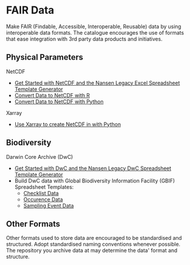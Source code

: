 # FAIR Data

Make FAIR (Findable, Accessible, Interoperable, Reusable) data by using interoperable data formats. The catalogue encourages the use of formats that ease integration with 3rd party data products and initiatives.

## Physical Parameters

NetCDF
- [Get Started with NetCDF and the Nansen Legacy Excel Spreadsheet Template Generator](https://www.nordatanet.no/aen/template-generator/config%3DCF-NetCDF)
- [Convert Data to NetCDF with R](https://www.youtube.com/watch?v=ozhpQofa_g4)
- [Convert Data to NetCDF with Python](https://www.youtube.com/watch?v=QXnY17DMm5c)

Xarray
- [Use Xarray to create NetCDF in with Python](https://www.youtube.com/watch?v=QXnY17DMm5c)

## Biodiversity

Darwin Core Archive (DwC)
- [Get Started with DwC and the Nansen Legacy DwC Spreadsheet Template Generator](https://www.nordatanet.no/aen/template-generator/config%3DDarwin%20Core)
- Build DwC data with Global Biodiversity Information Facility (GBIF) Spreadsheet Templates:
	- [Checklist Data](https://ipt.gbif.org/manual/en/ipt/latest/checklist-data#templates)
	- [Occurence Data](https://ipt.gbif.org/manual/en/ipt/latest/occurrence-data#templates)
	- [Sampling Event Data](https://ipt.gbif.org/manual/en/ipt/latest/sampling-event-data#templates)    
	
	
## Other Formats
Other formats used to store data are encouraged to be standardised and structured. Adopt standardised naming conventions whenever possible. The repository you archive data at may determine the data' format and structure.